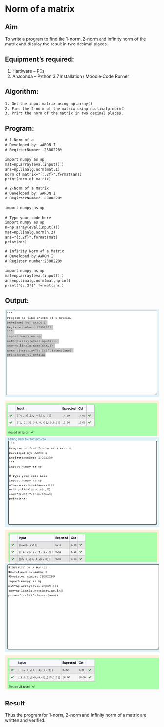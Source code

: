 # Norm of a matrix
## Aim
To write a program to find the 1-norm, 2-norm and infinity norm of the matrix and display the result in two decimal places.
## Equipment’s required:
1.	Hardware – PCs
2.	Anaconda – Python 3.7 Installation / Moodle-Code Runner
## Algorithm:
	1. Get the input matrix using np.array()   
    2. Find the 2-norm of the matrix using np.linalg.norm()
	3. Print the norm of the matrix in two decimal places.
## Program:
```
# 1-Norm of a 
# Developed by: AARON I
# RegisterNumber: 23002289

import numpy as np
mat=np.array(eval(input()))
ans=np.linalg.norm(mat,1)
norm_of_matrix="{:.2f}".format(ans)
print(norm_of_matrix)
```
```
# 2-Norm of a Matrix
# Developed by: AARON I
# RegisterNumber: 23002289

import numpy as np

# Type your code here
import numpy as np
n=np.array(eval(input()))
mat=np.linalg.norm(n,2)
ans="{:.2f}".format(mat)
print(ans)
```
```
# Infinity Norm of a Matrix
# Developed by:AARON I
# Register number:23002289

import numpy as np
mat=np.array(eval(input()))
ans=np.linalg.norm(mat,np.inf)
print("{:.2f}".format(ans))
```
## Output:
![output](/Screenshot%202023-07-26%20212603.png)
![output](/Screenshot%202023-07-26%20212823.png)
![output](/Screenshot%202023-07-26%20213031.png)

## Result
Thus the program for 1-norm, 2-norm and Infinity norm of a matrix are written and verified.
